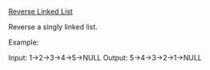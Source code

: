 [Reverse Linked List](https://leetcode.com/problems/reverse-linked-list/)

Reverse a singly linked list.

Example:

Input: 1->2->3->4->5->NULL
Output: 5->4->3->2->1->NULL
